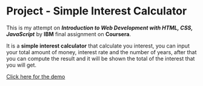 # Project - Simple Interest Calculator

This is my attempt on ***Introduction to Web Development with HTML, CSS, JavaScript*** by **IBM** final assignment on **Coursera**.

It is a **simple interest calculator** that calculate you interest, you can input your total amount of money, interest rate and the number of years, after that you can compute the result and it will be shown the total of the interest that you will get.

[Click here for the demo](https://rafaeljon.github.io/vftvk-Simple-Interest-Calculator/)
